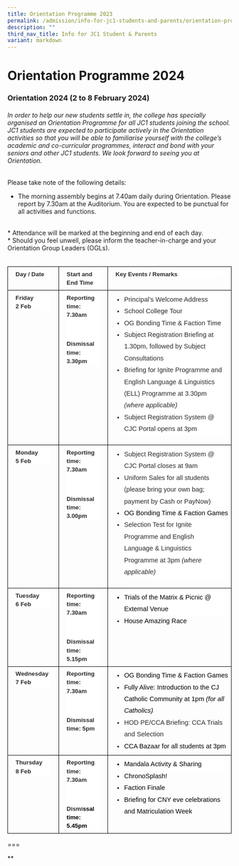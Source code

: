 ```yaml
---
title: Orientation Programme 2023
permalink: /admission/info-for-jc1-students-and-parents/orientation-programme-2023/
description: ""
third_nav_title: Info for JC1 Student & Parents
variant: markdown
---
```

Orientation Programme 2024
==========================

### Orientation 2024 (2 to 8 February 2024) 

###### In order to help our new students settle in, the college has specially organised an Orientation Programme for all JC1 students joining the school. JC1 students are expected to participate actively in the Orientation activities so that you will be able to familiarise yourself with the college’s academic and co-curricular programmes, interact and bond with your seniors and other JC1 students. We look forward to seeing you at Orientation. 
Please take note of the following details:
<br>
* The morning assembly begins at 7.40am daily during Orientation. Please report by 7.30am at the Auditorium. You are expected to be punctual for all activities and functions. 
<br>
*   Attendance will be marked at the beginning and end of each day.
<br>
 *   Should you feel unwell, please inform the teacher-in-charge and your Orientation Group Leaders (OGLs).
<br> <br>

<table style="border:none;border-collapse:collapse;"><colgroup><col width="119"><col width="119"><col width="385"></colgroup><tbody><tr style="height:21.75pt"><td style="border-left:solid #000000 0.99609pt;border-right:solid #000000 0.99609pt;border-bottom:solid #000000 0.99609pt;border-top:solid #000000 0.99609pt;vertical-align:top;padding:5pt 5pt 5pt 5pt;overflow:hidden;overflow-wrap:break-word;"><h1 style="line-height:1.44;margin-left: 8pt;margin-right: 8pt;background-color:#ffffff;margin-top:0pt;margin-bottom:0pt;" dir="ltr"><span style="font-size:10pt;font-family:Arial,sans-serif;color:#2a2a2a;background-color:transparent;font-weight:700;font-style:normal;font-variant:normal;text-decoration:none;vertical-align:baseline;white-space:pre;white-space:pre-wrap;">Day / Date</span></h1></td><td style="border-left:solid #000000 0.99609pt;border-right:solid #000000 0.99609pt;border-bottom:solid #000000 0.99609pt;border-top:solid #000000 0.99609pt;vertical-align:top;padding:5pt 5pt 5pt 5pt;overflow:hidden;overflow-wrap:break-word;"><h1 style="line-height:1.44;margin-left: 8pt;margin-right: 8pt;background-color:#ffffff;margin-top:0pt;margin-bottom:0pt;" dir="ltr"><span style="font-size:10pt;font-family:Arial,sans-serif;color:#2a2a2a;background-color:transparent;font-weight:700;font-style:normal;font-variant:normal;text-decoration:none;vertical-align:baseline;white-space:pre;white-space:pre-wrap;">Start and End Time</span></h1></td><td style="border-left:solid #000000 0.99609pt;border-right:solid #000000 0.99609pt;border-bottom:solid #000000 0.99609pt;border-top:solid #000000 0.99609pt;vertical-align:top;padding:5pt 5pt 5pt 5pt;overflow:hidden;overflow-wrap:break-word;"><h1 style="line-height:1.44;margin-left: 8pt;margin-right: 8pt;background-color:#ffffff;margin-top:0pt;margin-bottom:0pt;" dir="ltr"><span style="font-size:10pt;font-family:Arial,sans-serif;color:#2a2a2a;background-color:transparent;font-weight:700;font-style:normal;font-variant:normal;text-decoration:none;vertical-align:baseline;white-space:pre;white-space:pre-wrap;">Key Events / Remarks</span></h1></td></tr><tr style="height:63pt"><td style="border-left:solid #000000 0.99609pt;border-right:solid #000000 0.99609pt;border-bottom:solid #000000 0.99609pt;border-top:solid #000000 0.99609pt;vertical-align:top;padding:5pt 5pt 5pt 5pt;overflow:hidden;overflow-wrap:break-word;"><h1 style="line-height:1.44;margin-left: 8pt;margin-right: 8pt;background-color:#ffffff;margin-top:0pt;margin-bottom:0pt;" dir="ltr"><span style="font-size:10pt;font-family:Arial,sans-serif;color:#2a2a2a;background-color:transparent;font-weight:700;font-style:normal;font-variant:normal;text-decoration:none;vertical-align:baseline;white-space:pre;white-space:pre-wrap;">Friday&nbsp;</span></h1><h1 style="line-height:1.44;margin-left: 8pt;margin-right: 8pt;background-color:#ffffff;margin-top:0pt;margin-bottom:0pt;" dir="ltr"><span style="font-size:10pt;font-family:Arial,sans-serif;color:#2a2a2a;background-color:transparent;font-weight:700;font-style:normal;font-variant:normal;text-decoration:none;vertical-align:baseline;white-space:pre;white-space:pre-wrap;">2 Feb</span></h1></td><td style="border-left:solid #000000 0.99609pt;border-right:solid #000000 0.99609pt;border-bottom:solid #000000 0.99609pt;border-top:solid #000000 0.99609pt;vertical-align:top;padding:5pt 5pt 5pt 5pt;overflow:hidden;overflow-wrap:break-word;"><h1 style="line-height:1.44;margin-left: 8pt;margin-right: 8pt;background-color:#ffffff;margin-top:0pt;margin-bottom:0pt;" dir="ltr"><span style="font-size:10pt;font-family:Arial,sans-serif;color:#2a2a2a;background-color:transparent;font-weight:700;font-style:normal;font-variant:normal;text-decoration:none;vertical-align:baseline;white-space:pre;white-space:pre-wrap;">Reporting time: 7.30am</span></h1><h1 style="line-height:1.44;margin-left: 8pt;margin-right: 8pt;background-color:#ffffff;margin-top:0pt;margin-bottom:0pt;" dir="ltr"><br></h1><h1 style="line-height:1.44;margin-left: 8pt;margin-right: 8pt;background-color:#ffffff;margin-top:0pt;margin-bottom:0pt;" dir="ltr"><span style="font-size:10pt;font-family:Arial,sans-serif;color:#2a2a2a;background-color:transparent;font-weight:700;font-style:normal;font-variant:normal;text-decoration:none;vertical-align:baseline;white-space:pre;white-space:pre-wrap;">Dismissal time: 3.30pm</span></h1></td><td style="border-left:solid #000000 0.99609pt;border-right:solid #000000 0.99609pt;border-bottom:solid #000000 0.99609pt;border-top:solid #000000 0.99609pt;vertical-align:top;padding:5pt 5pt 5pt 5pt;overflow:hidden;overflow-wrap:break-word;"><ul style="margin-top:0;margin-bottom:0;padding-inline-start:48px;"><li aria-level="1" style="list-style-type:disc;font-size:11pt;font-family:Arial,sans-serif;color:#2a2a2a;background-color:transparent;font-weight:400;font-style:normal;font-variant:normal;text-decoration:none;vertical-align:baseline;white-space:pre;margin-left: -13.5pt;" dir="ltr"><h1 role="presentation" style="line-height:1.7999999999999998;margin-right: 8pt;background-color:#ffffff;margin-top:0pt;margin-bottom:0pt;" dir="ltr"><span style="font-size:11pt;font-family:Arial,sans-serif;color:#2a2a2a;background-color:transparent;font-weight:400;font-style:normal;font-variant:normal;text-decoration:none;vertical-align:baseline;white-space:pre;white-space:pre-wrap;">Principal’s Welcome Address</span></h1></li><li aria-level="1" style="list-style-type:disc;font-size:11pt;font-family:Arial,sans-serif;color:#2a2a2a;background-color:transparent;font-weight:400;font-style:normal;font-variant:normal;text-decoration:none;vertical-align:baseline;white-space:pre;margin-left: -13.5pt;" dir="ltr"><h1 role="presentation" style="line-height:1.7999999999999998;margin-right: 8pt;background-color:#ffffff;margin-top:0pt;margin-bottom:0pt;" dir="ltr"><span style="font-size:11pt;font-family:Arial,sans-serif;color:#2a2a2a;background-color:transparent;font-weight:400;font-style:normal;font-variant:normal;text-decoration:none;vertical-align:baseline;white-space:pre;white-space:pre-wrap;">School College Tour</span></h1></li><li aria-level="1" style="list-style-type:disc;font-size:11pt;font-family:Arial,sans-serif;color:#2a2a2a;background-color:transparent;font-weight:400;font-style:normal;font-variant:normal;text-decoration:none;vertical-align:baseline;white-space:pre;margin-left: -13.5pt;" dir="ltr"><h1 role="presentation" style="line-height:1.7999999999999998;margin-right: 8pt;background-color:#ffffff;margin-top:0pt;margin-bottom:0pt;" dir="ltr"><span style="font-size:11pt;font-family:Arial,sans-serif;color:#2a2a2a;background-color:transparent;font-weight:400;font-style:normal;font-variant:normal;text-decoration:none;vertical-align:baseline;white-space:pre;white-space:pre-wrap;">OG Bonding Time &amp; Faction Time</span></h1></li><li aria-level="1" style="list-style-type:disc;font-size:11pt;font-family:Arial,sans-serif;color:#2a2a2a;background-color:transparent;font-weight:400;font-style:normal;font-variant:normal;text-decoration:none;vertical-align:baseline;white-space:pre;margin-left: -13.5pt;" dir="ltr"><h1 role="presentation" style="line-height:1.7999999999999998;margin-right: 8pt;background-color:#ffffff;margin-top:0pt;margin-bottom:0pt;" dir="ltr"><span style="font-size:11pt;font-family:Arial,sans-serif;color:#2a2a2a;background-color:transparent;font-weight:400;font-style:normal;font-variant:normal;text-decoration:none;vertical-align:baseline;white-space:pre;white-space:pre-wrap;">Subject Registration Briefing at 1.30pm, followed by Subject Consultations</span></h1></li><li aria-level="1" style="list-style-type:disc;font-size:11pt;font-family:Arial,sans-serif;color:#2a2a2a;background-color:transparent;font-weight:400;font-style:normal;font-variant:normal;text-decoration:none;vertical-align:baseline;white-space:pre;margin-left: -13.5pt;" dir="ltr"><h1 role="presentation" style="line-height:1.7999999999999998;margin-right: 8pt;background-color:#ffffff;margin-top:0pt;margin-bottom:0pt;" dir="ltr"><span style="font-size:11pt;font-family:Arial,sans-serif;color:#2a2a2a;background-color:transparent;font-weight:400;font-style:normal;font-variant:normal;text-decoration:none;vertical-align:baseline;white-space:pre;white-space:pre-wrap;">Briefing for Ignite Programme and English Language &amp; Linguistics (ELL) Programme at 3.30pm </span><span style="font-size:11pt;font-family:Arial,sans-serif;color:#2a2a2a;background-color:transparent;font-weight:400;font-style:italic;font-variant:normal;text-decoration:none;vertical-align:baseline;white-space:pre;white-space:pre-wrap;">(where applicable)</span></h1></li><li aria-level="1" style="list-style-type:disc;font-size:11pt;font-family:Arial,sans-serif;color:#2a2a2a;background-color:transparent;font-weight:400;font-style:normal;font-variant:normal;text-decoration:none;vertical-align:baseline;white-space:pre;margin-left: -13.5pt;" dir="ltr"><h1 role="presentation" style="line-height:1.7999999999999998;margin-right: 8pt;background-color:#ffffff;margin-top:0pt;margin-bottom:12pt;" dir="ltr"><span style="font-size:11pt;font-family:Arial,sans-serif;color:#2a2a2a;background-color:transparent;font-weight:400;font-style:normal;font-variant:normal;text-decoration:none;vertical-align:baseline;white-space:pre;white-space:pre-wrap;">Subject Registration System @ CJC Portal opens at 3pm</span></h1></li></ul></td></tr><tr style="height:74.25pt"><td style="border-left:solid #000000 0.99609pt;border-right:solid #000000 0.99609pt;border-bottom:solid #000000 0.99609pt;border-top:solid #000000 0.99609pt;vertical-align:top;padding:5pt 5pt 5pt 5pt;overflow:hidden;overflow-wrap:break-word;"><h1 style="line-height:1.44;margin-left: 8pt;margin-right: 8pt;background-color:#ffffff;margin-top:0pt;margin-bottom:0pt;" dir="ltr"><span style="font-size:10pt;font-family:Arial,sans-serif;color:#2a2a2a;background-color:transparent;font-weight:700;font-style:normal;font-variant:normal;text-decoration:none;vertical-align:baseline;white-space:pre;white-space:pre-wrap;">Monday&nbsp;</span></h1><h1 style="line-height:1.44;margin-left: 8pt;margin-right: 8pt;background-color:#ffffff;margin-top:0pt;margin-bottom:0pt;" dir="ltr"><span style="font-size:10pt;font-family:Arial,sans-serif;color:#2a2a2a;background-color:transparent;font-weight:700;font-style:normal;font-variant:normal;text-decoration:none;vertical-align:baseline;white-space:pre;white-space:pre-wrap;">5 Feb</span></h1></td><td style="border-left:solid #000000 0.99609pt;border-right:solid #000000 0.99609pt;border-bottom:solid #000000 0.99609pt;border-top:solid #000000 0.99609pt;vertical-align:top;padding:5pt 5pt 5pt 5pt;overflow:hidden;overflow-wrap:break-word;"><h1 style="line-height:1.44;margin-left: 8pt;margin-right: 8pt;background-color:#ffffff;margin-top:0pt;margin-bottom:0pt;" dir="ltr"><span style="font-size:10pt;font-family:Arial,sans-serif;color:#2a2a2a;background-color:transparent;font-weight:700;font-style:normal;font-variant:normal;text-decoration:none;vertical-align:baseline;white-space:pre;white-space:pre-wrap;">Reporting time: 7.30am</span></h1><h1 style="line-height:1.44;margin-left: 8pt;margin-right: 8pt;background-color:#ffffff;margin-top:0pt;margin-bottom:0pt;" dir="ltr"><br></h1><h1 style="line-height:1.44;margin-left: 8pt;margin-right: 8pt;background-color:#ffffff;margin-top:0pt;margin-bottom:0pt;" dir="ltr"><span style="font-size:10pt;font-family:Arial,sans-serif;color:#2a2a2a;background-color:transparent;font-weight:700;font-style:normal;font-variant:normal;text-decoration:none;vertical-align:baseline;white-space:pre;white-space:pre-wrap;">Dismissal time: 3.00pm</span></h1></td><td style="border-left:solid #000000 0.99609pt;border-right:solid #000000 0.99609pt;border-bottom:solid #000000 0.99609pt;border-top:solid #000000 0.99609pt;vertical-align:top;padding:5pt 5pt 5pt 5pt;overflow:hidden;overflow-wrap:break-word;"><ul style="margin-top:0;margin-bottom:0;padding-inline-start:48px;"><li aria-level="1" style="list-style-type:disc;font-size:11pt;font-family:Arial,sans-serif;color:#2a2a2a;background-color:transparent;font-weight:400;font-style:normal;font-variant:normal;text-decoration:none;vertical-align:baseline;white-space:pre;margin-left: -13.5pt;" dir="ltr"><h1 role="presentation" style="line-height:1.7999999999999998;margin-right: 8pt;background-color:#ffffff;margin-top:0pt;margin-bottom:0pt;" dir="ltr"><span style="font-size:11pt;font-family:Arial,sans-serif;color:#2a2a2a;background-color:transparent;font-weight:400;font-style:normal;font-variant:normal;text-decoration:none;vertical-align:baseline;white-space:pre;white-space:pre-wrap;">Subject Registration System @ CJC Portal closes at 9am</span></h1></li><li aria-level="1" style="list-style-type:disc;font-size:11pt;font-family:Arial,sans-serif;color:#2a2a2a;background-color:transparent;font-weight:400;font-style:normal;font-variant:normal;text-decoration:none;vertical-align:baseline;white-space:pre;margin-left: -13.5pt;" dir="ltr"><h1 role="presentation" style="line-height:1.7999999999999998;margin-right: 8pt;background-color:#ffffff;margin-top:0pt;margin-bottom:0pt;" dir="ltr"><span style="font-size:11pt;font-family:Arial,sans-serif;color:#2a2a2a;background-color:transparent;font-weight:400;font-style:normal;font-variant:normal;text-decoration:none;vertical-align:baseline;white-space:pre;white-space:pre-wrap;">Uniform Sales for all students (please bring your own bag; payment by Cash or PayNow)</span></h1></li><li aria-level="1" style="list-style-type:disc;font-size:11pt;font-family:Arial,sans-serif;color:#2a2a2a;background-color:transparent;font-weight:400;font-style:normal;font-variant:normal;text-decoration:none;vertical-align:baseline;white-space:pre;margin-left: -13.5pt;" dir="ltr"><p role="presentation" style="line-height:1.7999999999999998;margin-top:0pt;margin-bottom:0pt;" dir="ltr"><span style="font-size:11pt;font-family:Arial,sans-serif;color:#000000;background-color:transparent;font-weight:400;font-style:normal;font-variant:normal;text-decoration:none;vertical-align:baseline;white-space:pre;white-space:pre-wrap;">OG Bonding Time &amp; Faction Games</span></p></li><li aria-level="1" style="list-style-type:disc;font-size:11pt;font-family:Arial,sans-serif;color:#2a2a2a;background-color:transparent;font-weight:400;font-style:normal;font-variant:normal;text-decoration:none;vertical-align:baseline;white-space:pre;margin-left: -13.5pt;" dir="ltr"><h1 role="presentation" style="line-height:1.7999999999999998;margin-right: 8pt;background-color:#ffffff;margin-top:0pt;margin-bottom:12pt;" dir="ltr"><span style="font-size:11pt;font-family:Arial,sans-serif;color:#2a2a2a;background-color:transparent;font-weight:400;font-style:normal;font-variant:normal;text-decoration:none;vertical-align:baseline;white-space:pre;white-space:pre-wrap;">Selection Test for Ignite Programme and English Language &amp; Linguistics Programme at 3pm </span><span style="font-size:11pt;font-family:Arial,sans-serif;color:#2a2a2a;background-color:transparent;font-weight:400;font-style:italic;font-variant:normal;text-decoration:none;vertical-align:baseline;white-space:pre;white-space:pre-wrap;">(where applicable)</span></h1></li></ul></td></tr><tr style="height:36pt"><td style="border-left:solid #000000 0.99609pt;border-right:solid #000000 0.99609pt;border-bottom:solid #000000 0.99609pt;border-top:solid #000000 0.99609pt;vertical-align:top;padding:5pt 5pt 5pt 5pt;overflow:hidden;overflow-wrap:break-word;"><h1 style="line-height:1.44;margin-left: 8pt;margin-right: 8pt;background-color:#ffffff;margin-top:0pt;margin-bottom:0pt;" dir="ltr"><span style="font-size:10pt;font-family:Arial,sans-serif;color:#2a2a2a;background-color:transparent;font-weight:700;font-style:normal;font-variant:normal;text-decoration:none;vertical-align:baseline;white-space:pre;white-space:pre-wrap;">Tuesday</span></h1><h1 style="line-height:1.44;margin-left: 8pt;margin-right: 8pt;background-color:#ffffff;margin-top:0pt;margin-bottom:0pt;" dir="ltr"><span style="font-size:10pt;font-family:Arial,sans-serif;color:#2a2a2a;background-color:transparent;font-weight:700;font-style:normal;font-variant:normal;text-decoration:none;vertical-align:baseline;white-space:pre;white-space:pre-wrap;">6 Feb</span></h1></td><td style="border-left:solid #000000 0.99609pt;border-right:solid #000000 0.99609pt;border-bottom:solid #000000 0.99609pt;border-top:solid #000000 0.99609pt;vertical-align:top;padding:5pt 5pt 5pt 5pt;overflow:hidden;overflow-wrap:break-word;"><h1 style="line-height:1.44;margin-left: 8pt;margin-right: 8pt;background-color:#ffffff;margin-top:0pt;margin-bottom:0pt;" dir="ltr"><span style="font-size:10pt;font-family:Arial,sans-serif;color:#2a2a2a;background-color:transparent;font-weight:700;font-style:normal;font-variant:normal;text-decoration:none;vertical-align:baseline;white-space:pre;white-space:pre-wrap;">Reporting time: 7.30am</span></h1><h1 style="line-height:1.44;margin-left: 8pt;margin-right: 8pt;background-color:#ffffff;margin-top:0pt;margin-bottom:0pt;" dir="ltr"><br></h1><h1 style="line-height:1.44;margin-left: 8pt;margin-right: 8pt;background-color:#ffffff;margin-top:0pt;margin-bottom:0pt;" dir="ltr"><span style="font-size:10pt;font-family:Arial,sans-serif;color:#2a2a2a;background-color:transparent;font-weight:700;font-style:normal;font-variant:normal;text-decoration:none;vertical-align:baseline;white-space:pre;white-space:pre-wrap;">Dismissal time: 5.15pm</span></h1></td><td style="border-left:solid #000000 0.99609pt;border-right:solid #000000 0.99609pt;border-bottom:solid #000000 0.99609pt;border-top:solid #000000 0.99609pt;vertical-align:top;padding:5pt 5pt 5pt 5pt;overflow:hidden;overflow-wrap:break-word;"><ul style="margin-top:0;margin-bottom:0;padding-inline-start:48px;"><li aria-level="1" style="list-style-type:disc;font-size:11pt;font-family:Arial,sans-serif;color:#000000;background-color:transparent;font-weight:400;font-style:normal;font-variant:normal;text-decoration:none;vertical-align:baseline;white-space:pre;margin-left: -13.5pt;" dir="ltr"><h1 role="presentation" style="line-height:1.7999999999999998;margin-right: 8pt;background-color:#ffffff;margin-top:0pt;margin-bottom:0pt;" dir="ltr"><span style="font-size:11pt;font-family:Arial,sans-serif;color:#000000;background-color:transparent;font-weight:400;font-style:normal;font-variant:normal;text-decoration:none;vertical-align:baseline;white-space:pre;white-space:pre-wrap;">Trials of the Matrix &amp; Picnic @ External Venue</span></h1></li><li aria-level="1" style="list-style-type:disc;font-size:11pt;font-family:Arial,sans-serif;color:#2a2a2a;background-color:transparent;font-weight:400;font-style:normal;font-variant:normal;text-decoration:none;vertical-align:baseline;white-space:pre;margin-left: -13.5pt;" dir="ltr"><h1 role="presentation" style="line-height:1.7999999999999998;margin-top:0pt;margin-bottom:0pt;" dir="ltr"><span style="font-size:11pt;font-family:Arial,sans-serif;color:#000000;background-color:transparent;font-weight:400;font-style:normal;font-variant:normal;text-decoration:none;vertical-align:baseline;white-space:pre;white-space:pre-wrap;">House Amazing Race</span></h1></li></ul><br></td></tr><tr style="height:36pt"><td style="border-left:solid #000000 0.99609pt;border-right:solid #000000 0.99609pt;border-bottom:solid #000000 0.99609pt;border-top:solid #000000 0.99609pt;vertical-align:top;padding:5pt 5pt 5pt 5pt;overflow:hidden;overflow-wrap:break-word;"><h1 style="line-height:1.44;margin-left: 8pt;margin-right: 8pt;background-color:#ffffff;margin-top:0pt;margin-bottom:0pt;" dir="ltr"><span style="font-size:10pt;font-family:Arial,sans-serif;color:#2a2a2a;background-color:transparent;font-weight:700;font-style:normal;font-variant:normal;text-decoration:none;vertical-align:baseline;white-space:pre;white-space:pre-wrap;">Wednesday</span></h1><h1 style="line-height:1.44;margin-left: 8pt;margin-right: 8pt;background-color:#ffffff;margin-top:0pt;margin-bottom:0pt;" dir="ltr"><span style="font-size:10pt;font-family:Arial,sans-serif;color:#2a2a2a;background-color:transparent;font-weight:700;font-style:normal;font-variant:normal;text-decoration:none;vertical-align:baseline;white-space:pre;white-space:pre-wrap;">7 Feb</span></h1></td><td style="border-left:solid #000000 0.99609pt;border-right:solid #000000 0.99609pt;border-bottom:solid #000000 0.99609pt;border-top:solid #000000 0.99609pt;vertical-align:top;padding:5pt 5pt 5pt 5pt;overflow:hidden;overflow-wrap:break-word;"><h1 style="line-height:1.44;margin-left: 8pt;margin-right: 8pt;background-color:#ffffff;margin-top:0pt;margin-bottom:0pt;" dir="ltr"><span style="font-size:10pt;font-family:Arial,sans-serif;color:#2a2a2a;background-color:transparent;font-weight:700;font-style:normal;font-variant:normal;text-decoration:none;vertical-align:baseline;white-space:pre;white-space:pre-wrap;">Reporting time: 7.30am</span></h1><h1 style="line-height:1.44;margin-left: 8pt;margin-right: 8pt;background-color:#ffffff;margin-top:0pt;margin-bottom:0pt;" dir="ltr"><br></h1><h1 style="line-height:1.44;margin-left: 8pt;margin-right: 8pt;background-color:#ffffff;margin-top:0pt;margin-bottom:0pt;" dir="ltr"><span style="font-size:10pt;font-family:Arial,sans-serif;color:#2a2a2a;background-color:transparent;font-weight:700;font-style:normal;font-variant:normal;text-decoration:none;vertical-align:baseline;white-space:pre;white-space:pre-wrap;">Dismissal time: 5pm</span></h1></td><td style="border-left:solid #000000 0.99609pt;border-right:solid #000000 0.99609pt;border-bottom:solid #000000 0.99609pt;border-top:solid #000000 0.99609pt;vertical-align:top;padding:5pt 5pt 5pt 5pt;overflow:hidden;overflow-wrap:break-word;"><ul style="margin-top:0;margin-bottom:0;padding-inline-start:48px;"><li aria-level="1" style="list-style-type:disc;font-size:11pt;font-family:Arial,sans-serif;color:#2a2a2a;background-color:transparent;font-weight:400;font-style:normal;font-variant:normal;text-decoration:none;vertical-align:baseline;white-space:pre;margin-left: -13.5pt;" dir="ltr"><p role="presentation" style="line-height:1.7999999999999998;margin-top:0pt;margin-bottom:0pt;" dir="ltr"><span style="font-size:11pt;font-family:Arial,sans-serif;color:#000000;background-color:transparent;font-weight:400;font-style:normal;font-variant:normal;text-decoration:none;vertical-align:baseline;white-space:pre;white-space:pre-wrap;">OG Bonding Time &amp; Faction Games</span></p></li><li aria-level="1" style="list-style-type:disc;font-size:11pt;font-family:Arial,sans-serif;color:#2a2a2a;background-color:transparent;font-weight:400;font-style:normal;font-variant:normal;text-decoration:none;vertical-align:baseline;white-space:pre;margin-left: -13.5pt;" dir="ltr"><p role="presentation" style="line-height:1.7999999999999998;margin-top:0pt;margin-bottom:0pt;" dir="ltr"><span style="font-size:11pt;font-family:Arial,sans-serif;color:#000000;background-color:transparent;font-weight:400;font-style:normal;font-variant:normal;text-decoration:none;vertical-align:baseline;white-space:pre;white-space:pre-wrap;">Fully Alive: Introduction to the CJ Catholic Community at 1pm </span><span style="font-size:11pt;font-family:Arial,sans-serif;color:#000000;background-color:transparent;font-weight:400;font-style:italic;font-variant:normal;text-decoration:none;vertical-align:baseline;white-space:pre;white-space:pre-wrap;">(for all Catholics)</span></p></li><li aria-level="1" style="list-style-type:disc;font-size:11pt;font-family:Arial,sans-serif;color:#2a2a2a;background-color:transparent;font-weight:400;font-style:normal;font-variant:normal;text-decoration:none;vertical-align:baseline;white-space:pre;margin-left: -13.5pt;" dir="ltr"><p role="presentation" style="line-height:1.7999999999999998;margin-top:0pt;margin-bottom:0pt;" dir="ltr"><span style="font-size:11pt;font-family:Arial,sans-serif;color:#2a2a2a;background-color:transparent;font-weight:400;font-style:normal;font-variant:normal;text-decoration:none;vertical-align:baseline;white-space:pre;white-space:pre-wrap;">HOD PE/CCA Briefing: CCA Trials and Selection</span></p></li><li aria-level="1" style="list-style-type:disc;font-size:11pt;font-family:Arial,sans-serif;color:#2a2a2a;background-color:transparent;font-weight:400;font-style:normal;font-variant:normal;text-decoration:none;vertical-align:baseline;white-space:pre;margin-left: -13.5pt;" dir="ltr"><p role="presentation" style="line-height:1.7999999999999998;margin-top:0pt;margin-bottom:0pt;" dir="ltr"><span style="font-size:11pt;font-family:Arial,sans-serif;color:#000000;background-color:transparent;font-weight:400;font-style:normal;font-variant:normal;text-decoration:none;vertical-align:baseline;white-space:pre;white-space:pre-wrap;">CCA Bazaar for all students at 3pm</span></p></li></ul></td></tr><tr style="height:36pt"><td style="border-left:solid #000000 0.99609pt;border-right:solid #000000 0.99609pt;border-bottom:solid #000000 0.99609pt;border-top:solid #000000 0.99609pt;vertical-align:top;padding:5pt 5pt 5pt 5pt;overflow:hidden;overflow-wrap:break-word;"><h1 style="line-height:1.44;margin-left: 8pt;margin-right: 8pt;background-color:#ffffff;margin-top:0pt;margin-bottom:0pt;" dir="ltr"><span style="font-size:10pt;font-family:Arial,sans-serif;color:#2a2a2a;background-color:transparent;font-weight:700;font-style:normal;font-variant:normal;text-decoration:none;vertical-align:baseline;white-space:pre;white-space:pre-wrap;">Thursday</span></h1><h1 style="line-height:1.44;margin-left: 8pt;margin-right: 8pt;background-color:#ffffff;margin-top:0pt;margin-bottom:0pt;" dir="ltr"><span style="font-size:10pt;font-family:Arial,sans-serif;color:#2a2a2a;background-color:transparent;font-weight:700;font-style:normal;font-variant:normal;text-decoration:none;vertical-align:baseline;white-space:pre;white-space:pre-wrap;">8 Feb</span></h1></td><td style="border-left:solid #000000 0.99609pt;border-right:solid #000000 0.99609pt;border-bottom:solid #000000 0.99609pt;border-top:solid #000000 0.99609pt;vertical-align:top;padding:5pt 5pt 5pt 5pt;overflow:hidden;overflow-wrap:break-word;"><h1 style="line-height:1.44;margin-left: 8pt;margin-right: 8pt;background-color:#ffffff;margin-top:0pt;margin-bottom:0pt;" dir="ltr"><span style="font-size:10pt;font-family:Arial,sans-serif;color:#2a2a2a;background-color:transparent;font-weight:700;font-style:normal;font-variant:normal;text-decoration:none;vertical-align:baseline;white-space:pre;white-space:pre-wrap;">Reporting time: 7.30am</span></h1><h1 style="line-height:1.44;margin-left: 8pt;margin-right: 8pt;background-color:#ffffff;margin-top:0pt;margin-bottom:0pt;" dir="ltr"><br></h1><h1 style="line-height:1.44;margin-left: 8pt;margin-right: 8pt;background-color:#ffffff;margin-top:0pt;margin-bottom:0pt;" dir="ltr"><span style="font-size:10pt;font-family:Arial,sans-serif;color:#2a2a2a;background-color:transparent;font-weight:700;font-style:normal;font-variant:normal;text-decoration:none;vertical-align:baseline;white-space:pre;white-space:pre-wrap;">Dismi</span><span style="font-size:10pt;font-family:Arial,sans-serif;color:#000000;background-color:transparent;font-weight:700;font-style:normal;font-variant:normal;text-decoration:none;vertical-align:baseline;white-space:pre;white-space:pre-wrap;">ssal time: 5.45pm</span></h1></td><td style="border-left:solid #000000 0.99609pt;border-right:solid #000000 0.99609pt;border-bottom:solid #000000 0.99609pt;border-top:solid #000000 0.99609pt;vertical-align:top;padding:5pt 5pt 5pt 5pt;overflow:hidden;overflow-wrap:break-word;"><ul style="margin-top:0;margin-bottom:0;padding-inline-start:48px;"><li aria-level="1" style="list-style-type:disc;font-size:11pt;font-family:Arial,sans-serif;color:#000000;background-color:transparent;font-weight:400;font-style:normal;font-variant:normal;text-decoration:none;vertical-align:baseline;white-space:pre;margin-left: -13.5pt;" dir="ltr"><h1 role="presentation" style="line-height:1.7999999999999998;margin-right: 8pt;background-color:#ffffff;margin-top:0pt;margin-bottom:0pt;" dir="ltr"><span style="font-size:11pt;font-family:Arial,sans-serif;color:#000000;background-color:transparent;font-weight:400;font-style:normal;font-variant:normal;text-decoration:none;vertical-align:baseline;white-space:pre;white-space:pre-wrap;">Mandala Activity &amp; Sharing</span></h1></li><li aria-level="1" style="list-style-type:disc;font-size:11pt;font-family:Arial,sans-serif;color:#2a2a2a;background-color:transparent;font-weight:400;font-style:normal;font-variant:normal;text-decoration:none;vertical-align:baseline;white-space:pre;margin-left: -13.5pt;" dir="ltr"><p role="presentation" style="line-height:1.7999999999999998;margin-top:0pt;margin-bottom:0pt;" dir="ltr"><span style="font-size:11pt;font-family:Arial,sans-serif;color:#000000;background-color:transparent;font-weight:400;font-style:normal;font-variant:normal;text-decoration:none;vertical-align:baseline;white-space:pre;white-space:pre-wrap;">ChronoSplash!</span></p></li><li aria-level="1" style="list-style-type:disc;font-size:11pt;font-family:Arial,sans-serif;color:#2a2a2a;background-color:transparent;font-weight:400;font-style:normal;font-variant:normal;text-decoration:none;vertical-align:baseline;white-space:pre;margin-left: -13.5pt;" dir="ltr"><p role="presentation" style="line-height:1.7999999999999998;margin-top:0pt;margin-bottom:0pt;" dir="ltr"><span style="font-size:11pt;font-family:Arial,sans-serif;color:#000000;background-color:transparent;font-weight:400;font-style:normal;font-variant:normal;text-decoration:none;vertical-align:baseline;white-space:pre;white-space:pre-wrap;">Faction Finale</span></p></li><li aria-level="1" style="list-style-type:disc;font-size:11pt;font-family:Arial,sans-serif;color:#2a2a2a;background-color:transparent;font-weight:400;font-style:normal;font-variant:normal;text-decoration:none;vertical-align:baseline;white-space:pre;margin-left: -13.5pt;" dir="ltr"><p role="presentation" style="line-height:1.7999999999999998;margin-top:0pt;margin-bottom:0pt;" dir="ltr"><span style="font-size:11pt;font-family:Arial,sans-serif;color:#000000;background-color:transparent;font-weight:400;font-style:normal;font-variant:normal;text-decoration:none;vertical-align:baseline;white-space:pre;white-space:pre-wrap;">Briefing for CNY eve celebrations and Matriculation Week</span></p></li></ul></td></tr></tbody></table>

  

===

**